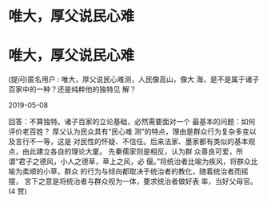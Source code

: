 # 唯大，厚父说民心难

# 唯大，厚父说民心难

(提问)匿名用户 : 唯大，厚父说民心难测，人民像高山，像大 海，是不是属于诸子百家中的一种？还是纯粹他的独特见 解？

2019-05-08

回答：不算独特。诸子百家的立论基础，必然需要面对一个 最基本的问题：如何评价老百姓？ 厚父认为民众具有“民心难 测”的特点，理由是群众行为复杂多变以及言行不一等，这是 对民性的怀疑、不信任。后来法家、墨家都有类似的基本观 点，由此建立各自的理论大厦。 先秦儒家则是相反，认为群 众善良可爱，所谓“君子之德风，小人之德草，草上之风，必 偃。”将统治者比喻为疾风，将群众比喻为柔顺的小草，群众 的行为与倾向都取决于统治者的教化，随着统治者而摇摆， 言下之意是将统治者与群众视为一体，要求统治者做好表 率，当好父母官。(4 赞)